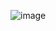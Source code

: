 ![image](https://github.com/Imtiaj-Sajin/Web-Technology-Tasks/assets/100506477/e931550c-0bd5-49c8-ac82-92a3a1c10fae)
